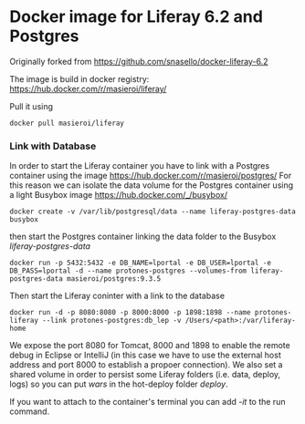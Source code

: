 # Docker image for Liferay 6.2 and Postgres 
Originally forked from https://github.com/snasello/docker-liferay-6.2

The image is build in docker registry: https://hub.docker.com/r/masieroi/liferay/ 

Pull it using
```
docker pull masieroi/liferay
```

### Link with Database
In order to start the Liferay container you have to link with a Postgres container using the image https://hub.docker.com/r/masieroi/postgres/
For this reason we can isolate the data volume for the Postgres container using a light Busybox image https://hub.docker.com/_/busybox/

```
docker create -v /var/lib/postgresql/data --name liferay-postgres-data busybox
```

then start the Postgres container linking the data folder to the Busybox *liferay-postgres-data*

```
docker run -p 5432:5432 -e DB_NAME=lportal -e DB_USER=lportal -e DB_PASS=lportal -d --name protones-postgres --volumes-from liferay-postgres-data masieroi/postgres:9.3.5
```

Then start the Liferay coninter with a link to the database
```
docker run -d -p 8080:8080 -p 8000:8000 -p 1898:1898 --name protones-liferay --link protones-postgres:db_lep -v /Users/<path>:/var/liferay-home
```

We expose the port 8080 for Tomcat, 8000 and 1898 to enable the remote debug in Eclipse or IntelliJ (in this case we have to use the external host address and port 8000 to establish a propoer connection).
We also set a shared volume in order to persist some Liferay folders (i.e. data, deploy, logs) so you can put *wars* in the hot-deploy folder *deploy*.

If you want to attach to the container's terminal you can add *-it* to the run command.